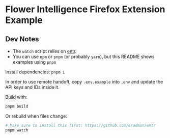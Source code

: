 # Flower Intelligence Firefox Extension Example

## Dev Notes

- The `watch` script relies on [entr](https://github.com/eradman/entr).
- You can use `npm` or `pnpm` (or probably `yarn`), but this README shows examples using `pnpm`

Install dependencies: `pnpm i`

In order to use remote handoff, copy `.env.example` into `.env` and update the API keys and IDs inside it.

Build with:

```sh
pnpm build
```

Or rebuild when files change:

```sh
# Make sure to install this first: https://github.com/eradman/entr
pnpm watch
```
